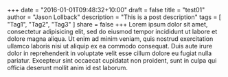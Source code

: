 +++
date = "2016-01-01T09:48:32+10:00"
draft = false
title = "test01"
author = "Jason Lollback"
description = "This is a post description"
tags = [ "Tag1", "Tag2", "Tag3" ]
share = false
+++
Lorem ipsum dolor sit amet, consectetur adipisicing elit, sed do eiusmod tempor incididunt ut labore et dolore magna aliqua. Ut enim ad minim veniam, quis nostrud exercitation ullamco laboris nisi ut aliquip ex ea commodo consequat. Duis aute irure dolor in reprehenderit in voluptate velit esse cillum dolore eu fugiat nulla pariatur. Excepteur sint occaecat cupidatat non proident, sunt in culpa qui officia deserunt mollit anim id est laborum.

